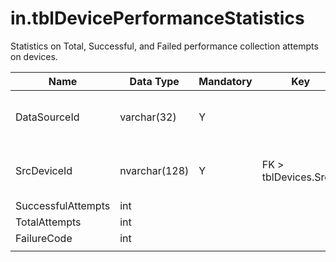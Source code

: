# in.tblDevicePerformanceStatistics

Statistics on Total, Successful, and Failed performance collection attempts on devices.​​

| Name               | Data Type     | Mandatory | Key                   | Comment                                  |
|--------------------|---------------|-----------|-----------------------|------------------------------------------|
| DataSourceId       | varchar(32)   | Y         |                       | Unique ID of the source of this record.  |
| SrcDevi​​ceId        | nvarchar(128) | Y         | FK > tblDevices.SrcId | Device this performance was recorded on. |
| SuccessfulAttempts | int           |           |                       |                                          |
| TotalAttempts      | int           |           |                       |                                          |
| FailureCode        | int           |           |                       |                                          |
|                    |               |           |                       |                                          |
